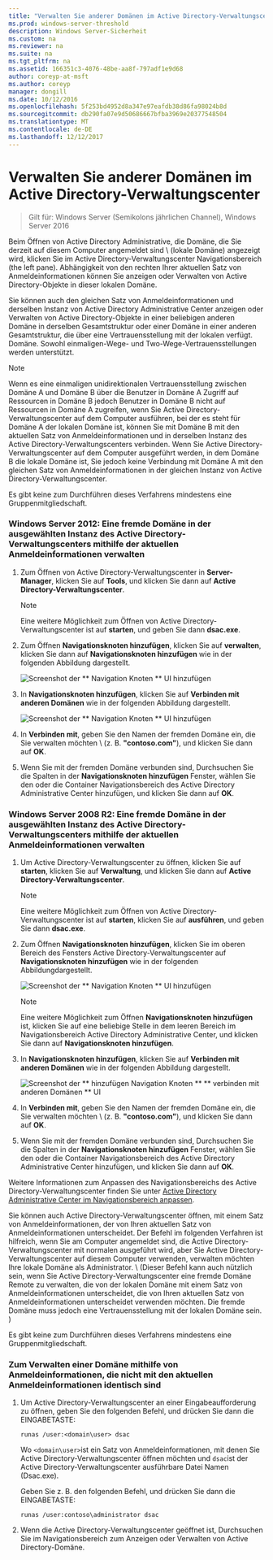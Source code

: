 ```yaml
---
title: "Verwalten Sie anderer Domänen im Active Directory-Verwaltungscenter"
ms.prod: windows-server-threshold
description: Windows Server-Sicherheit
ms.custom: na
ms.reviewer: na
ms.suite: na
ms.tgt_pltfrm: na
ms.assetid: 166351c3-4076-48be-aa8f-797adf1e9d68
author: coreyp-at-msft
ms.author: coreyp
manager: dongill
ms.date: 10/12/2016
ms.openlocfilehash: 5f253bd4952d8a347e97eafdb38d86fa98024b8d
ms.sourcegitcommit: db290fa07e9d50686667bfba3969e20377548504
ms.translationtype: MT
ms.contentlocale: de-DE
ms.lasthandoff: 12/12/2017
---
```

# <a name="manage-different-domains-in-active-directory-administrative-center"></a>Verwalten Sie anderer Domänen im Active Directory-Verwaltungscenter

>Gilt für: Windows Server (Semikolons jährlichen Channel), Windows Server 2016

  Beim Öffnen von Active Directory Administrative, die Domäne, die Sie derzeit auf diesem Computer angemeldet sind \ (lokale Domäne\) angezeigt wird, klicken Sie im Active Directory-Verwaltungscenter Navigationsbereich \(the left pane\). Abhängigkeit von den rechten Ihrer aktuellen Satz von Anmeldeinformationen können Sie anzeigen oder Verwalten von Active Directory-Objekte in dieser lokalen Domäne.

 Sie können auch den gleichen Satz von Anmeldeinformationen und derselben Instanz von Active Directory Administrative Center anzeigen oder Verwalten von Active Directory-Objekte in einer beliebigen anderen Domäne in derselben Gesamtstruktur oder einer Domäne in einer anderen Gesamtstruktur, die über eine Vertrauensstellung mit der lokalen verfügt. Domäne. Sowohl einmaligen-Wege- und Two\-Wege-Vertrauensstellungen werden unterstützt.

> [!NOTE]
>  Wenn es eine einmaligen unidirektionalen Vertrauensstellung zwischen Domäne A und Domäne B über die Benutzer in Domäne A Zugriff auf Ressourcen in Domäne B jedoch Benutzer in Domäne B nicht auf Ressourcen in Domäne A zugreifen, wenn Sie Active Directory-Verwaltungscenter auf dem Computer ausführen, bei der es steht für Domäne A  der lokalen Domäne ist, können Sie mit Domäne B mit den aktuellen Satz von Anmeldeinformationen und in derselben Instanz des Active Directory-Verwaltungscenters verbinden. Wenn Sie Active Directory-Verwaltungscenter auf dem Computer ausgeführt werden, in dem Domäne B die lokale Domäne ist, Sie jedoch keine Verbindung mit Domäne A mit den gleichen Satz von Anmeldeinformationen in der gleichen Instanz von Active Directory-Verwaltungscenter.

 Es gibt keine zum Durchführen dieses Verfahrens mindestens eine Gruppenmitgliedschaft.

### <a name="windows-server-2012-to-manage-a-foreign-domain-in-the-selected-instance-of-active-directory-administrative-center-using-the-current-set-of-logon-credentials"></a>Windows Server 2012: Eine fremde Domäne in der ausgewählten Instanz des Active Directory-Verwaltungscenters mithilfe der aktuellen Anmeldeinformationen verwalten

1.  Zum Öffnen von Active Directory-Verwaltungscenter in **Server-Manager**, klicken Sie auf **Tools**, und klicken Sie dann auf **Active Directory-Verwaltungscenter**.

    > [!NOTE]
    >  Eine weitere Möglichkeit zum Öffnen von Active Directory-Verwaltungscenter ist auf **starten**, und geben Sie dann **dsac.exe**.

2.  Zum Öffnen **Navigationsknoten hinzufügen**, klicken Sie auf **verwalten**, klicken Sie dann auf **Navigationsknoten hinzufügen** wie in der folgenden Abbildung dargestellt.

     ![Screenshot der ** Navigation Knoten ** UI hinzufügen](media/ADDS_ADACAddNavNode.gif)

3.  In **Navigationsknoten hinzufügen**, klicken Sie auf **Verbinden mit anderen Domänen** wie in der folgenden Abbildung dargestellt.

     ![Screenshot der ** Navigation Knoten ** UI hinzufügen](media/ADDS_ADACConnectToDomain.gif)

4.  In **Verbinden mit**, geben Sie den Namen der fremden Domäne ein, die Sie verwalten möchten \ (z. B. **"contoso.com"**\), und klicken Sie dann auf **OK**.

5.  Wenn Sie mit der fremden Domäne verbunden sind, Durchsuchen Sie die Spalten in der **Navigationsknoten hinzufügen** Fenster, wählen Sie den oder die Container Navigationsbereich des Active Directory Administrative Center hinzufügen, und klicken Sie dann auf **OK**.

### <a name="windows-server-2008-r2-to-manage-a-foreign-domain-in-the-selected-instance-of-active-directory-administrative-center-using-the-current-set-of-logon-credentials"></a>Windows Server 2008 R2: Eine fremde Domäne in der ausgewählten Instanz des Active Directory-Verwaltungscenters mithilfe der aktuellen Anmeldeinformationen verwalten

1.  Um Active Directory-Verwaltungscenter zu öffnen, klicken Sie auf **starten**, klicken Sie auf **Verwaltung**, und klicken Sie dann auf **Active Directory-Verwaltungscenter**.

    > [!NOTE]
    >  Eine weitere Möglichkeit zum Öffnen von Active Directory-Verwaltungscenter ist auf **starten**, klicken Sie auf **ausführen**, und geben Sie dann **dsac.exe**.

2.  Zum Öffnen **Navigationsknoten hinzufügen**, klicken Sie im oberen Bereich des Fensters Active Directory-Verwaltungscenter auf **Navigationsknoten hinzufügen** wie in der folgenden Abbildungdargestellt.

     ![Screenshot der ** Navigation Knoten ** UI hinzufügen](media/click_add_nav_nodes.gif)

    > [!NOTE]
    >  Eine weitere Möglichkeit zum Öffnen **Navigationsknoten hinzufügen** ist, klicken Sie auf eine beliebige Stelle in dem leeren Bereich im Navigationsbereich Active Directory Administrative Center, und klicken Sie dann auf **Navigationsknoten hinzufügen**.

3.  In **Navigationsknoten hinzufügen**, klicken Sie auf **Verbinden mit anderen Domänen** wie in der folgenden Abbildung dargestellt.

     ![Screenshot der ** hinzufügen Navigation Knoten ** ** verbinden mit anderen Domänen ** UI](media/add_nav_nodes.gif)

4.  In **Verbinden mit**, geben Sie den Namen der fremden Domäne ein, die Sie verwalten möchten \ (z. B. **"contoso.com"**\), und klicken Sie dann auf **OK**.

5.  Wenn Sie mit der fremden Domäne verbunden sind, Durchsuchen Sie die Spalten in der **Navigationsknoten hinzufügen** Fenster, wählen Sie den oder die Container Navigationsbereich des Active Directory Administrative Center hinzufügen, und klicken Sie dann auf **OK**.

 Weitere Informationen zum Anpassen des Navigationsbereichs des Active Directory-Verwaltungscenter finden Sie unter [Active Directory Administrative Center im Navigationsbereich anpassen](customize-the-active-directory-administrative-center-navigation-pane.md).

 Sie können auch Active Directory-Verwaltungscenter öffnen, mit einem Satz von Anmeldeinformationen, der von Ihren aktuellen Satz von Anmeldeinformationen unterscheidet. Der Befehl im folgenden Verfahren ist hilfreich, wenn Sie am Computer angemeldet sind, die Active Directory-Verwaltungscenter mit normalen ausgeführt wird, aber Sie Active Directory-Verwaltungscenter auf diesem Computer verwenden, verwalten möchten Ihre lokale Domäne als Administrator. \ (Dieser Befehl kann auch nützlich sein, wenn Sie Active Directory-Verwaltungscenter eine fremde Domäne Remote zu verwalten, die von der lokalen Domäne mit einem Satz von Anmeldeinformationen unterscheidet, die von Ihren aktuellen Satz von Anmeldeinformationen unterscheidet verwenden möchten. Die fremde Domäne muss jedoch eine Vertrauensstellung mit der lokalen Domäne sein. \)

 Es gibt keine zum Durchführen dieses Verfahrens mindestens eine Gruppenmitgliedschaft.

### <a name="to-manage-a-domain-using-logon-credentials-that-are-different-from-the-current-set-of-logon-credentials"></a>Zum Verwalten einer Domäne mithilfe von Anmeldeinformationen, die nicht mit den aktuellen Anmeldeinformationen identisch sind

1.  Um Active Directory-Verwaltungscenter an einer Eingabeaufforderung zu öffnen, geben Sie den folgenden Befehl, und drücken Sie dann die EINGABETASTE:

     `runas /user:<domain\user> dsac`

     Wo `<domain\user>`ist ein Satz von Anmeldeinformationen, mit denen Sie Active Directory-Verwaltungscenter öffnen möchten und `dsac`ist der Active Directory-Verwaltungscenter ausführbare Datei Namen \(Dsac.exe\).

     Geben Sie z. B. den folgenden Befehl, und drücken Sie dann die EINGABETASTE:

     `runas /user:contoso\administrator dsac`

2.  Wenn die Active Directory-Verwaltungscenter geöffnet ist, Durchsuchen Sie im Navigationsbereich zum Anzeigen oder Verwalten von Active Directory-Domäne.

  


